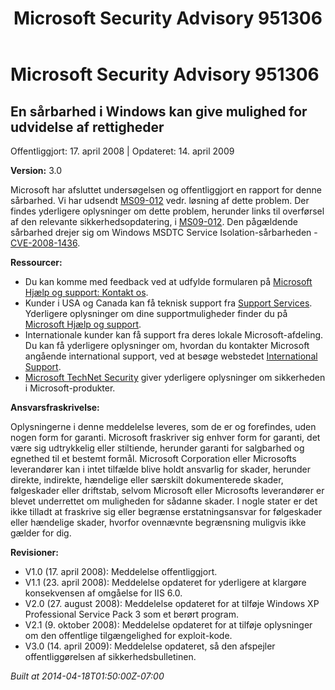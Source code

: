 ﻿---
title: Microsoft Security Advisory 951306
TOCTitle: "951306"
ms:assetid: "951306"
ms:mtpsurl: https://technet.microsoft.com/da-DK/library/951306(v=Security.10)
ms:contentKeyID: 61223890
ms.date: 04/18/2014
mtps_version: v=Security.10
ms.translationtype: HT
---

# Microsoft Security Advisory 951306

## En sårbarhed i Windows kan give mulighed for udvidelse af rettigheder

Offentliggjort: 17. april 2008 | Opdateret: 14. april 2009

**Version:** 3.0

Microsoft har afsluttet undersøgelsen og offentliggjort en rapport for denne sårbarhed. Vi har udsendt [MS09-012](http://go.microsoft.com/fwlink/?linkid=132587) vedr. løsning af dette problem. Der findes yderligere oplysninger om dette problem, herunder links til overførsel af den relevante sikkerhedsopdatering, i [MS09-012](http://go.microsoft.com/fwlink/?linkid=132587). Den pågældende sårbarhed drejer sig om Windows MSDTC Service Isolation-sårbarheden - [CVE-2008-1436](http://www.cve.mitre.org/cgi-bin/cvename.cgi?name=cve-2008-1436).

**Ressourcer:**

  - Du kan komme med feedback ved at udfylde formularen på [Microsoft Hjælp og support: Kontakt os](https://support.microsoft.com/common/survey.aspx?scid=sw;en;1257&amp;showpage=1&amp;ws=technet&amp;sd=tech).
  - Kunder i USA og Canada kan få teknisk support fra [Support Services](http://go.microsoft.com/fwlink/?linkid=21131). Yderligere oplysninger om dine supportmuligheder finder du på [Microsoft Hjælp og support](http://support.microsoft.com/).
  - Internationale kunder kan få support fra deres lokale Microsoft-afdeling. Du kan få yderligere oplysninger om, hvordan du kontakter Microsoft angående international support, ved at besøge webstedet [International Support](http://go.microsoft.com/fwlink/?linkid=21155).
  - [Microsoft TechNet Security](http://go.microsoft.com/fwlink/?linkid=21132) giver yderligere oplysninger om sikkerheden i Microsoft-produkter.

**Ansvarsfraskrivelse:**

Oplysningerne i denne meddelelse leveres, som de er og forefindes, uden nogen form for garanti. Microsoft fraskriver sig enhver form for garanti, det være sig udtrykkelig eller stiltiende, herunder garanti for salgbarhed og egnethed til et bestemt formål. Microsoft Corporation eller Microsofts leverandører kan i intet tilfælde blive holdt ansvarlig for skader, herunder direkte, indirekte, hændelige eller særskilt dokumenterede skader, følgeskader eller driftstab, selvom Microsoft eller Microsofts leverandører er blevet underrettet om muligheden for sådanne skader. I nogle stater er det ikke tilladt at fraskrive sig eller begrænse erstatningsansvar for følgeskader eller hændelige skader, hvorfor ovennævnte begrænsning muligvis ikke gælder for dig.

**Revisioner:**

  - V1.0 (17. april 2008): Meddelelse offentliggjort.
  - V1.1 (23. april 2008): Meddelelse opdateret for yderligere at klargøre konsekvensen af omgåelse for IIS 6.0.
  - V2.0 (27. august 2008): Meddelelse opdateret for at tilføje Windows XP Professional Service Pack 3 som et berørt program.
  - V2.1 (9. oktober 2008): Meddelelse opdateret for at tilføje oplysninger om den offentlige tilgængelighed for exploit-kode.
  - V3.0 (14. april 2009): Meddelelse opdateret, så den afspejler offentliggørelsen af sikkerhedsbulletinen.

*Built at 2014-04-18T01:50:00Z-07:00*

